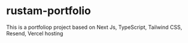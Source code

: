 # rustam-portfolio
This is a portfoliop project based on Next Js, TypeScript, Tailwind CSS, Resend, Vercel hosting

